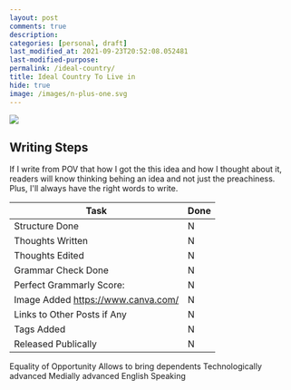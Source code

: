 ```yaml
---
layout: post
comments: true
description:
categories: [personal, draft]
last_modified_at: 2021-09-23T20:52:08.052481
last-modified-purpose:
permalink: /ideal-country/
title: Ideal Country To Live in
hide: true
image: /images/n-plus-one.svg
---
```

![](/images/switch-jobs.jpg)

## Writing Steps

If I write from POV that how I got the this idea and how I thought about it, readers will know thinking behing an idea and not just the preachiness. Plus, I'll always have the right words to write.

| Task                        | Done |
|-----------------------------|------|
| Structure Done              | N    |
| Thoughts Written            | N    |
| Thoughts Edited             | N    |
| Grammar Check Done          | N    |
| Perfect Grammarly Score:    | N    |
| Image Added  https://www.canva.com/                | N    |
| Links to Other Posts if Any | N    |
| Tags Added                  | N    |
| Released Publically         | N    |

Equality of Opportunity
Allows to bring dependents
Technologically advanced
Medially advanced
English Speaking
